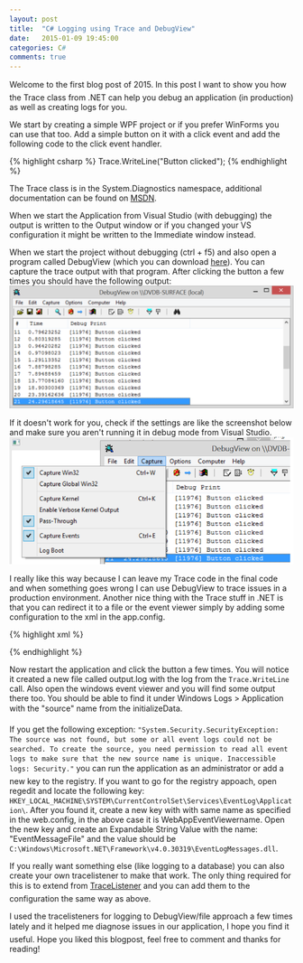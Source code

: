 ```yaml
---
layout: post
title:  "C# Logging using Trace and DebugView"
date:   2015-01-09 19:45:00
categories: C#
comments: true
---
```


Welcome to the first blog post of 2015. In this post I want to show you how the Trace class from .NET can help you debug an application (in production) as well as creating logs for you.

We start by creating a simple WPF project or if you prefer WinForms you can use that too.
Add a simple button on it with a click event and add the following code to the click event handler.

{% highlight csharp %}
Trace.WriteLine("Button clicked");
{% endhighlight %}


The Trace class is in the System.Diagnostics namespace, additional documentation can be found on [MSDN](http://msdn.microsoft.com/en-us/library/system.diagnostics.trace(v=vs.110).aspx). 

<!--more-->

When we start the Application from Visual Studio (with debugging) the output is written to the Output window or if you changed your VS configuration it might be written to the Immediate window instead.

When we start the project without debugging (ctrl + f5) and also open a program called DebugView (which you can download [here](http://technet.microsoft.com/en-us/sysinternals/bb896647.aspx)). You can capture the trace output with that program.
After clicking the button a few times you should have the following output:
![DebugView output](/assets/csharp_trace_debugview/debugview.png)

If it doesn't work for you, check if the settings are like the screenshot below and make sure you aren't running it in debug mode from Visual Studio.
![DebugView settings](/assets/csharp_trace_debugview/debugview-settings.png)

I really like this way because I can leave my Trace code in the final code and when something goes wrong I can use DebugView to trace issues in a production environment.
Another nice thing with the Trace stuff in .NET is that you can redirect it to a file or the event viewer simply by adding some configuration to the xml in the app.config.

{% highlight xml %}
<?xml version="1.0" encoding="utf-8" ?>
<configuration>
  <system.diagnostics>
    <trace autoflush="true">
      <listeners>
        <add name="log" type="System.Diagnostics.TextWriterTraceListener" initializeData="output.log" />
        <add name="event-tracer" type="System.Diagnostics.EventLogTraceListener" initializeData="WebAppEventViewername" />
        <!-- Remove comment to remove the DefaultTraceListener (makes it invisible for DebugView) -->
        <!--<remove name="Default" />-->
      </listeners>
    </trace>
  </system.diagnostics>
  <startup>
    <supportedRuntime version="v4.0" sku=".NETFramework,Version=v4.5" />
  </startup>
</configuration>
{% endhighlight %}

Now restart the application and click the button a few times. You will notice it created a new file called output.log with the log from the `Trace.WriteLine` call. Also open the windows event viewer and you will find some output there too. You should be able to find it under Windows Logs > Application with the "source" name from the initializeData.

If you get the following exception: `"System.Security.SecurityException: The source was not found, but some or all event logs could not be searched. To create the source, you need permission to read all event logs to make sure that the new source name is unique. Inaccessible logs: Security."` you can run the application as an administrator or add a new key to the registry. If you want to go for the registry appoach, open regedit and locate the following key: `HKEY_LOCAL_MACHINE\SYSTEM\CurrentControlSet\Services\EventLog\Application\`. After you found it, create a new key with with same name as specified in the web.config, in the above case it is WebAppEventViewername.
Open the new key and create an Expandable String Value with the name: "EventMessageFile" and the value should be `C:\Windows\Microsoft.NET\Framework\v4.0.30319\EventLogMessages.dll`.

If you really want something else (like logging to a database) you can also create your own tracelistener to make that work. The only thing required for this is to extend from [TraceListener](http://msdn.microsoft.com/en-us/library/system.diagnostics.tracelistener(v=vs.110).aspx) and you can add them to the configuration the same way as above.

I used the tracelisteners for logging to DebugView/file approach a few times lately and it helped me diagnose issues in our application, I hope you find it useful. Hope you liked this blogpost, feel free to comment and thanks for reading!

